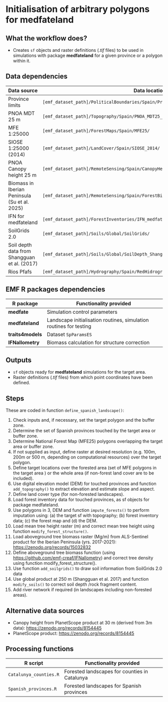 # Initialisation of arbitrary polygons for medfateland

## What the workflow does?

+ Creates `sf` objects and raster definitions (*.tif* files) to be used in simulations with package **medfateland** for a given province or a polygon within it.

## Data dependencies

| Data source       | Data location    | Previous pipeline |
|-------------------|------------------|-------------------|
| Province limits   |     `[emf_dataset_path]/PoliticalBoundaries/Spain/Provincias_ETRS89_30N/`             | |
| PNOA MDT 25 m     |            `[emf_dataset_path]/Topography/Spain/PNOA_MDT25_PROVINCES_ETRS89/`    | |
| MFE 1:25000       | `[emf_dataset_path]/ForestMaps/Spain/MFE25/`    | |
| SIOSE 1:25000 (2014)  | `[emf_dataset_path]/LandCover/Spain/SIOSE_2014/` | |
| PNOA Canopy height 25 m | `[emf_dataset_path]/RemoteSensing/Spain/CanopyHeight/PNOA_NDSMV_1Cob_PROVINCES_ETRS89`| |
| Biomass in Iberian Peninsula (Su et al. 2025) | `[emf_dataset_path]/RemoteSensing/Spain/ForestBiomass/ForestBiomass_Su2025`| |
| IFN for medfateland     | `[emf_dataset_path]/ForestInventories/IFN_medfateland/`    | `emf_forestables_medfate` |
| SoilGrids 2.0     |  `[emf_dataset_path]/Soils/Global/SoilGrids/`  | |
| Soil depth data from Shangguan et al. (2017) | `[emf_dataset_path]/Soils/Global/SoilDepth_Shangguan2017/` | |
| Rios Pfafs | `[emf_dataset_path]/Hydrography/Spain/RedHidrografica/Rios_Pfafs/` | |

## EMF R packages dependencies

|  R package  |   Functionality provided  |
|-------------|------------------|
| **medfate** | Simulation control parameters |
| **medfateland** | Landscape initialisation routines, simulation routines for testing |
| **traits4models** | Dataset `SpParamsES` |
| **IFNallometry** | Biomass calculation for structure correction |

## Outputs

+ `sf` objects ready for **medfateland** simulations for the target area.
+ Raster definitions (*.tif* files) from which point coordinates have been defined.


## Steps

These are coded in function `define_spanish_landscape()`:

  1. Check inputs and, if necessary, set the target polygon and the buffer zone.
  2. Determine the set of Spanish provinces touched by the target area or buffer zone.
  3. Determine National Forest Map (MFE25) polygons overlapping the target area or buffer zone.
  4. If not supplied as input, define raster at desired resolution (e.g. 100m, 200m or 500 m, depending on computational resources) over the target polygon.
  5. Define target locations over the forested area (set of MFE polygons in the target area ) or the whole area (if non-forest land cover are to be included).
  6. Use digital elevation model (DEM) for touched provinces and function `add_topography()` to extract elevation and estimate slope and aspect.
  7. Define land cover type (for non-forested landscapes).
  8. Load forest inventory data for touched provinces, as sf objects for package medfateland.
  9. Use polygons in 3, DEM and function `impute_forests()` to perform imputation using: (a) the target sf with topography; (b) forest inventory data; (c) the forest map and (d) the DEM.
  10. Load mean tree height raster (m) and correct mean tree height using function `modify_forest_structure()`.
  11. Load aboveground tree biomass raster (Mg/m) from ALS-Sentinel product for the Iberian Peninsula (yrs. 2017-2021): https://zenodo.org/records/15032832 
  12. Define aboveground tree biomass function (using https://github.com/emf-creaf/IFNallometry) and correct tree density using function modify_forest_structure(). 
  13. Use function `add_soilgrids()` to draw soil information from SoilGrids 2.0 data
  14. Use global product at 250 m (Shangguan et al. 2017) and function `modify_soils()` to correct soil depth /rock fragment content.
  15. Add river network if required (in landscapes including non-forested areas).

## Alternative data sources

  + Canopy height from PlanetScope product at 30 m (derived from 3m data): https://zenodo.org/records/8154445 
  + PlanetScope product: https://zenodo.org/records/8154445 


## Processing functions


|  R script  |   Functionality provided  |
|-------------|------------------|
| `Catalunya_counties.R` | Forested landscapes for counties in Catalunya  |
| `Spanish_provinces.R` | Forested landscapes for Spanish provinces |
